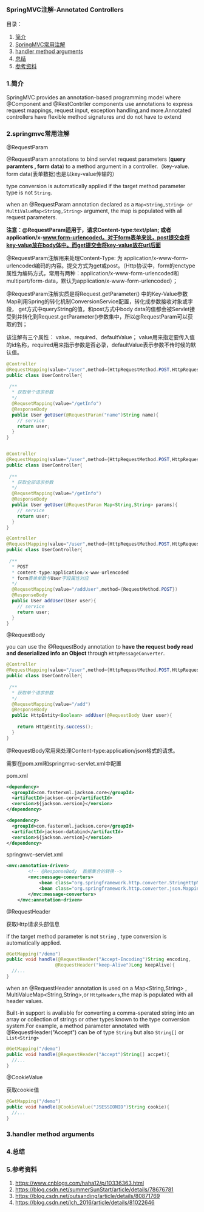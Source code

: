 ### SpringMVC注解-Annotated Controllers



目录：

1. [简介][1]
2. [SpringMVC常用注解][2]
3. [handler method arguments][3]
4. [总结][4]
5. [参考资料][5]





### 1.简介

SpringMVC provides an annotation-based programming model where @Component and @RestContrller components use annotations to express request mappings, request input, exception handling,and more.Annotated controllers have flexible method signatures and do not have to extend

### 2.springmvc常用注解

@RequestParam

@RequestParam annotations to bind servlet request parameters (**query paramters , form data**) to a method argument in a controller.（key-value. form data(表单数据)也是以key-value传输的）

type conversion is automatically applied if the target method parameter type is not `String`.

when an @RequestParam annotation declared as a `Map<String,String> or MultiValueMap<String,String>` argument, the map is populated with all request parameters.

**注意：@RequestParam适用于，请求Content-type:text/plan; 或者application/x-www.form-urlencoded。对于form表单来说，post提交会将key-value放在body体中。而get提交会将key-value放在url后面**



@RequestParam注解用来处理Content-Type: 为  application/x-www-form-urlencoded编码的内容。提交方式为get或post。（Http协议中，form的enctype属性为编码方式，常用有两种：application/x-www-form-urlencoded和multipart/form-data，默认为application/x-www-form-urlencoded）；

@RequestParam注解实质是将Request.getParameter() 中的Key-Value参数Map利用Spring的转化机制ConversionService配置，转化成参数接收对象或字段，
get方式中queryString的值，和post方式中body data的值都会被Servlet接受到并转化到Request.getParameter()参数集中，所以@RequestParam可以获取的到；

该注解有三个属性： value、required、defaultValue； value用来指定要传入值的id名称，required用来指示参数是否必录，defaultValue表示参数不传时候的默认值。



```java
@Controller
@RequestMapping(value="/user",method={HttpRequestMethod.POST,HttpRequestMethod.GET})
public class UserController{
  
 /**
  * 获取单个请求参数
  */
  @RequsetMapping(value="/getInfo")
  @ResponseBody
  public User getUser(@RequestParam("name")String name){
    // service 
    return user;
  }
}


@Controller
@RequestMapping(value="/user",method={HttpRequestMethod.POST,HttpRequestMethod.GET})
public class UserController{
  
 /**
  * 获取全部请求参数
  */
  @RequsetMapping(value="/getInfo")
  @ResponseBody
  public User getUser(@RequestParam Map<String,String> params){
    // service 
    return user;
  }
}

@Controller
@RequestMapping(value="/user",method={HttpRequestMethod.POST,HttpRequestMethod.GET})
public class UserController{
  
 /**
  * POST
  * content-type:application/x-www-urlencoded
  * form表单单数与User字段属性对应
  */
  @RequsetMapping(value="/addUser",method={RequestMethod.POST})
  @ResponseBody
  public User addUser(User user){
    // service 
    return user;
  }
}


```



@RequestBody

you can use the @RequestBody annotation to **have the request body read and deserialized info an Object** through `HttpMessageConverter`.

```java
@Controller
@RequestMapping(value="/user",method={HttpRequestMethod.POST,HttpRequestMethod.GET})
public class UserController{
  
 /**
  * 获取单个请求参数
  */
  @RequsetMapping(value="/add")
  @ResponseBody
  public HttpEntity<Boolean> addUser(@RequestBody User user){
    
    return HttpEntity.success();
  }
}
```

@RequestBody常用来处理Content-type:application/json格式的请求。

需要在pom.xml和springmvc-servlet.xml中配置

pom.xml

```xml
<dependency>
  <groupId>com.fasterxml.jackson.core</groupId>
  <artifactId>jackson-core</artifactId>
  <version>${jackson.version}</version>
</dependency>

<dependency>
  <groupId>com.fasterxml.jackson.core</groupId>
  <artifactId>jackson-databind</artifactId>
  <version>${jackson.version}</version>
</dependency>
```

springmvc-servlet.xml

```xml
<mvc:annotation-driven>
        <!-- @ResponseBody  数据集合的转换-->
        <mvc:message-converters>
            <bean class="org.springframework.http.converter.StringHttpMessageConverter"/>
            <bean class="org.springframework.http.converter.json.MappingJackson2HttpMessageConverter"/>
        </mvc:message-converters>
    </mvc:annotation-driven>

```



@RequestHeader

获取Http请求头部信息

if the target method parameter is not `String` , type conversion is automatically applied.

```java
@GetMapping("/demo")
public void handle(@RequestHeader("Accept-Encoding")String encoding,
                  @RequestHeader("keep-Alive")Long keepAlive){
  //...
}
```

when an @RequestHeader annotation is used on a Map<String,String> , MultiValueMap<String,String>,or `HttpHeaders`,the map is populated with all header values.

Built-in support is avaliable for converting a comma-sperated string into an array or collection of strings or other types known to the type conversion system.For example, a method parameter annotated with @RequestHeader("Accept") can be of type `String` but also `String[]` or `List<String>`

```java
@GetMapping("/demo")
public void handle(@RequestHeader("Accept")String[] accpet){
  //...
}
```



@CookieValue

获取cookie值

```java
@GetMapping("/demo")
public void handle(@CookieValue("JSESSIONID")String cookie){
  //...
}
```





### 3.handler method arguments

### 4.总结

### 5.参考资料

1. https://www.cnblogs.com/haha12/p/10336363.html
2. https://blog.csdn.net/summerSunStart/article/details/78676781
3. https://blog.csdn.net/outsanding/article/details/80871769
4. https://blog.csdn.net/lch_2016/article/details/81022646





[1]: #1简介
[2]: #2springmvc常用注解
[3]: #3handler-method-arguments
[4]: #4总结
[5]: #5参考资料